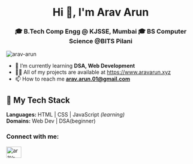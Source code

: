 <h1 align="center">Hi 👋, I'm Arav Arun</h1>
<h3 align="center">
  🎓 B.Tech Comp Engg @ KJSSE, Mumbai 
  🎓 BS Computer Science @BITS Pilani</h3>

<p align="left"> <img src="https://komarev.com/ghpvc/?username=arav-arun&label=Profile%20views&color=0e75b6&style=flat" alt="arav-arun" /> </p>

- 🌱 I’m currently learning **DSA, Web Development**
- 👨‍💻 All of my projects are available at https://www.aravarun.xyz
- 📫 How to reach me **arav.arun.01@gmail.com**

## 🚀 My Tech Stack  
**Languages:**  HTML | CSS | JavaScript *(learning)*  
**Domains:** Web Dev | DSA(beginner)

<h3 align="left">Connect with me:</h3>
<p align="left">
<a href="https://linkedin.com/in/arav-arun" target="blank"><img align="center" src="https://raw.githubusercontent.com/rahuldkjain/github-profile-readme-generator/master/src/images/icons/Social/linked-in-alt.svg" alt="arav-arun" height="30" width="40" /></a>
</p>
